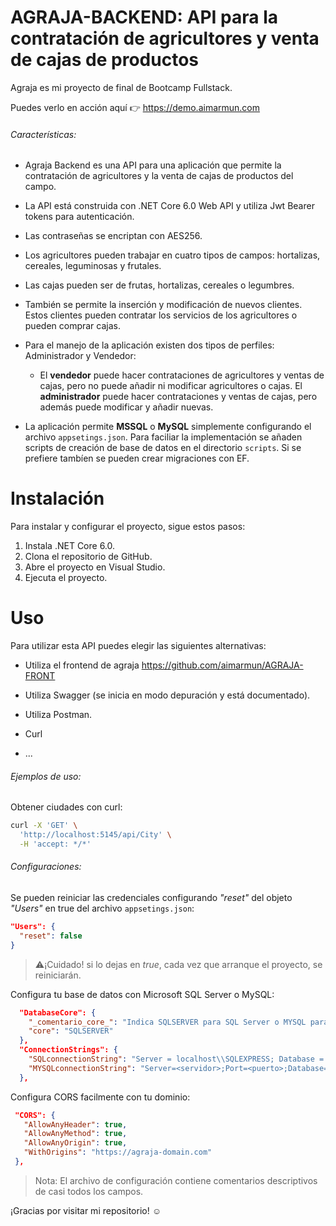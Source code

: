 # AGRAJA-BACKEND: API para la contratación de agricultores y venta de cajas de productos

Agraja es mi proyecto de final de Bootcamp Fullstack.

Puedes verlo en acción aquí 👉 https://demo.aimarmun.com

###### Características:

- Agraja Backend es una API para una aplicación que permite la contratación de agricultores y la venta de cajas de productos del campo. 

- La API está construida con .NET Core 6.0 Web API y utiliza Jwt Bearer tokens para autenticación. 

- Las contraseñas se encriptan con AES256. 

- Los agricultores pueden trabajar en cuatro tipos de campos: hortalizas, cereales, leguminosas y frutales. 

- Las cajas pueden ser de frutas, hortalizas, cereales o legumbres. 

- También se permite la inserción y modificación de nuevos clientes. Estos clientes pueden contratar los servicios de los agricultores o pueden comprar cajas. 

- Para el manejo de la aplicación existen dos tipos de perfiles: Administrador y Vendedor:
  
  - El **vendedor** puede hacer contrataciones de agricultores y ventas de cajas, pero no puede añadir ni modificar agricultores o cajas. El **administrador** puede hacer contrataciones y ventas de cajas, pero además puede modificar y añadir nuevas.

- La aplicación permite **MSSQL** o **MySQL** simplemente configurando el archivo `appsetings.json`. Para faciliar la implementación se añaden scripts de creación de base de datos en el directorio `scripts`. Si se prefiere tambíen se pueden crear migraciones con EF.

# Instalación

Para instalar y configurar el proyecto, sigue estos pasos:

1. Instala .NET Core 6.0.
2. Clona el repositorio de GitHub.
3. Abre el proyecto en Visual Studio.
4. Ejecuta el proyecto.

# Uso

Para utilizar esta API puedes elegir las siguientes alternativas:

- Utiliza el frontend de agraja https://github.com/aimarmun/AGRAJA-FRONT

- Utiliza Swagger  (se inicia en modo depuración y está documentado).

- Utiliza Postman.

- Curl

- ...

###### Ejemplos de uso:

Obtener ciudades con curl:

```bash
curl -X 'GET' \
  'http://localhost:5145/api/City' \
  -H 'accept: */*'
```

###### Configuraciones:

Se pueden reiniciar las credenciales configurando *"reset"* del objeto *"Users"* en true del archivo `appsetings.json`:

```json
"Users": {
  "reset": false
}
```

> ⚠️¡Cuidado! si lo dejas en *true*, cada vez que arranque el proyecto, se reiniciarán.



Configura tu base de datos con Microsoft SQL Server o MySQL:

```json
  "DatabaseCore": {
    "_comentario_core_": "Indica SQLSERVER para SQL Server o MYSQL para utilizar MySQL",
    "core": "SQLSERVER"
  },
  "ConnectionStrings": {
    "SQLconnectionString": "Server = localhost\\SQLEXPRESS; Database = Agraja; TrustServerCertificate=True; Integrated Security = true;",
    "MYSQLconnectionString": "Server=<servidor>;Port=<puerto>;Database=<base_de_Datos>;Uid=<usuario>;Pwd=<contraseña>;"
  },
```



Configura CORS facilmente con tu dominio:

```json
 "CORS": {
   "AllowAnyHeader": true,
   "AllowAnyMethod": true,
   "AllowAnyOrigin": true,
   "WithOrigins": "https://agraja-domain.com"
 },
```



> Nota: El archivo de configuración contiene comentarios descriptivos de casi todos los campos.

¡Gracias por visitar mi repositorio! ☺️